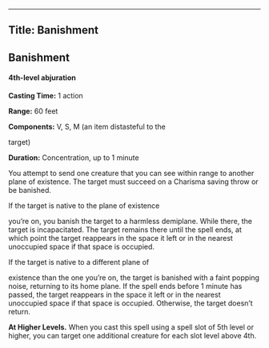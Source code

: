 -------------------------
Title: Banishment
-------------------------

## Banishment

#### 4th-level abjuration


**Casting Time:** 1 action

**Range:** 60 feet

**Components:** V, S, M (an item distasteful to the

target)

**Duration:** Concentration, up to 1 minute


You attempt to send one creature that you can see within range to
another plane of existence. The target must succeed on a Charisma saving
throw or be banished.

If the target is native to the plane of existence

you’re on, you banish the target to a harmless demiplane. While there,
the target is incapacitated. The target remains there until the spell
ends, at which point the target reappears in the space it left or in the
nearest unoccupied space if that space is occupied.

If the target is native to a different plane of

existence than the one you’re on, the target is banished with a faint
popping noise, returning to its home plane. If the spell ends before 1
minute has passed, the target reappears in the space it left or in the
nearest unoccupied space if that space is occupied. Otherwise, the
target doesn’t return.

**At Higher Levels.** When you cast this spell using a spell
slot of 5th level or higher, you can target one additional creature for
each slot level above 4th.


